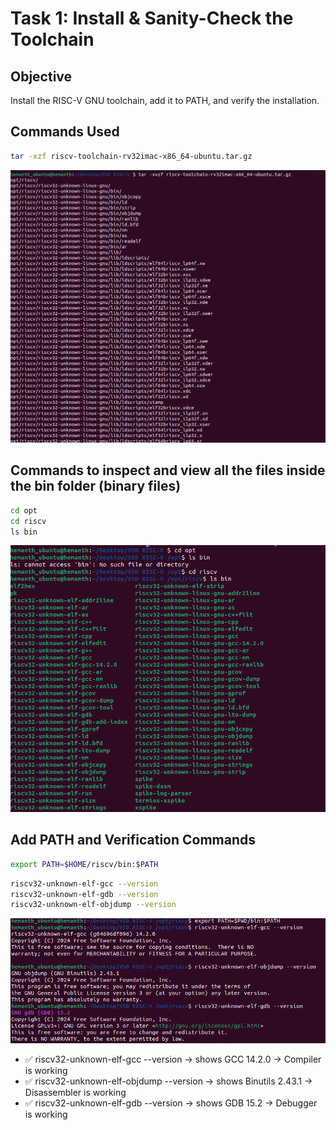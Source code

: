 
# Task 1: Install & Sanity-Check the Toolchain

## Objective
Install the RISC-V GNU toolchain, add it to PATH, and verify the installation.

## Commands Used
```bash
tar -xzf riscv-toolchain-rv32imac-x86_64-ubuntu.tar.gz
```

![Unpacking and installing](<./Output Screenshots/Unpacking and installing.png>)


## Commands to inspect and view all the files inside the bin folder (binary files)
```bash
cd opt
cd riscv
ls bin
```
![Inspect](<./Output Screenshots/Inspecting files.png>)


## Add PATH and Verification Commands
```bash
export PATH=$HOME/riscv/bin:$PATH
```
```bash
riscv32-unknown-elf-gcc --version
riscv32-unknown-elf-gdb --version
riscv32-unknown-elf-objdump --version
```

![Add PATH](<./Output%20Screenshots/Add PATH and verification.png>)

- ✅ riscv32-unknown-elf-gcc --version → shows GCC 14.2.0 → Compiler is working
- ✅ riscv32-unknown-elf-objdump --version → shows Binutils 2.43.1 → Disassembler is working
- ✅ riscv32-unknown-elf-gdb --version → shows GDB 15.2 → Debugger is working

